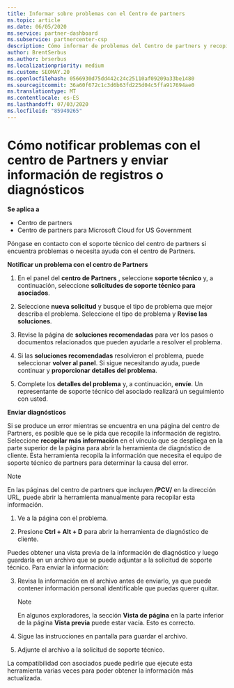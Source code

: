 ```yaml
---
title: Informar sobre problemas con el Centro de partners
ms.topic: article
ms.date: 06/05/2020
ms.service: partner-dashboard
ms.subservice: partnercenter-csp
description: Cómo informar de problemas del Centro de partners y recopilar información de diagnóstico para nuestro equipo de soporte técnico.
author: BrentSerbus
ms.author: brserbus
ms.localizationpriority: medium
ms.custom: SEOMAY.20
ms.openlocfilehash: 0566930d75dd442c24c25110af09209a33be1480
ms.sourcegitcommit: 36a60f672c1c3d6b63fd225d04c5ffa917694ae0
ms.translationtype: MT
ms.contentlocale: es-ES
ms.lasthandoff: 07/03/2020
ms.locfileid: "85949265"
---
```

# <a name="how-to-report-problems-with-partner-center-and-submit-any-log-or-diagnostics-information"></a>Cómo notificar problemas con el centro de Partners y enviar información de registros o diagnósticos

**Se aplica a**

- Centro de partners
- Centro de partners para Microsoft Cloud for US Government

Póngase en contacto con el soporte técnico del centro de partners si encuentra problemas o necesita ayuda con el centro de Partners.

**Notificar un problema con el centro de Partners**

1. En el panel del **centro de Partners** , seleccione **soporte técnico** y, a continuación, seleccione **solicitudes de soporte técnico para asociados**.

2. Seleccione **nueva solicitud** y busque el tipo de problema que mejor describa el problema. Seleccione el tipo de problema y **Revise las soluciones**.

3. Revise la página de **soluciones recomendadas** para ver los pasos o documentos relacionados que pueden ayudarle a resolver el problema.

4. Si las **soluciones recomendadas** resolvieron el problema, puede seleccionar **volver al panel**. Si sigue necesitando ayuda, puede continuar y **proporcionar detalles del problema**.

5. Complete los **detalles del problema** y, a continuación, **envíe**. Un representante de soporte técnico del asociado realizará un seguimiento con usted.

**Enviar diagnósticos**

Si se produce un error mientras se encuentra en una página del centro de Partners, es posible que se le pida que recopile la información de registro. Seleccione **recopilar más información** en el vínculo que se despliega en la parte superior de la página para abrir la herramienta de diagnóstico de cliente. Esta herramienta recopila la información que necesita el equipo de soporte técnico de partners para determinar la causa del error. 

>[!NOTE]
>En las páginas del centro de partners que incluyen **/PCV/** en la dirección URL, puede abrir la herramienta manualmente para recopilar esta información.

1. Ve a la página con el problema.

2. Presione **Ctrl + Alt + D** para abrir la herramienta de diagnóstico de cliente.

Puedes obtener una vista previa de la información de diagnóstico y luego guardarla en un archivo que se puede adjuntar a la solicitud de soporte técnico. Para enviar la información:

3. Revisa la información en el archivo antes de enviarlo, ya que puede contener información personal identificable que puedas querer quitar. 

    >[!NOTE]
    >En algunos exploradores, la sección **Vista de página** en la parte inferior de la página **Vista previa** puede estar vacía. Esto es correcto.

4. Sigue las instrucciones en pantalla para guardar el archivo.

5. Adjunte el archivo a la solicitud de soporte técnico.

La compatibilidad con asociados puede pedirle que ejecute esta herramienta varias veces para poder obtener la información más actualizada.

